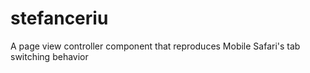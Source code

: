 # stefanceriu
A page view controller component that reproduces Mobile Safari's tab switching behavior
